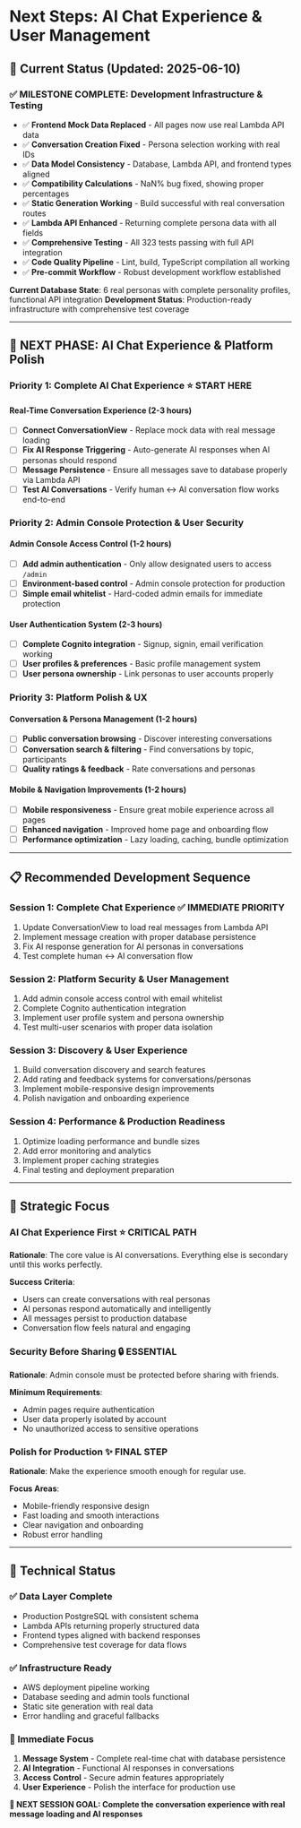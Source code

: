 # Next Steps: AI Chat Experience & User Management

## 🎯 Current Status (Updated: 2025-06-10)

### ✅ **MILESTONE COMPLETE: Development Infrastructure & Testing** 
- ✅ **Frontend Mock Data Replaced** - All pages now use real Lambda API data
- ✅ **Conversation Creation Fixed** - Persona selection working with real IDs
- ✅ **Data Model Consistency** - Database, Lambda API, and frontend types aligned
- ✅ **Compatibility Calculations** - NaN% bug fixed, showing proper percentages
- ✅ **Static Generation Working** - Build successful with real conversation routes
- ✅ **Lambda API Enhanced** - Returning complete persona data with all fields
- ✅ **Comprehensive Testing** - All 323 tests passing with full API integration
- ✅ **Code Quality Pipeline** - Lint, build, TypeScript compilation all working
- ✅ **Pre-commit Workflow** - Robust development workflow established

**Current Database State**: 6 real personas with complete personality profiles, functional API integration
**Development Status**: Production-ready infrastructure with comprehensive test coverage

---

## 🚀 **NEXT PHASE: AI Chat Experience & Platform Polish**

### **Priority 1: Complete AI Chat Experience** ⭐ **START HERE**

#### **Real-Time Conversation Experience (2-3 hours)**  
- [ ] **Connect ConversationView** - Replace mock data with real message loading
- [ ] **Fix AI Response Triggering** - Auto-generate AI responses when AI personas should respond
- [ ] **Message Persistence** - Ensure all messages save to database properly via Lambda API
- [ ] **Test AI Conversations** - Verify human ↔ AI conversation flow works end-to-end

### **Priority 2: Admin Console Protection & User Security** 

#### **Admin Console Access Control (1-2 hours)**
- [ ] **Add admin authentication** - Only allow designated users to access `/admin`
- [ ] **Environment-based control** - Admin console protection for production
- [ ] **Simple email whitelist** - Hard-coded admin emails for immediate protection

#### **User Authentication System (2-3 hours)**
- [ ] **Complete Cognito integration** - Signup, signin, email verification working
- [ ] **User profiles & preferences** - Basic profile management system
- [ ] **User persona ownership** - Link personas to user accounts properly

### **Priority 3: Platform Polish & UX**

#### **Conversation & Persona Management (1-2 hours)**
- [ ] **Public conversation browsing** - Discover interesting conversations
- [ ] **Conversation search & filtering** - Find conversations by topic, participants
- [ ] **Quality ratings & feedback** - Rate conversations and personas

#### **Mobile & Navigation Improvements (1-2 hours)**  
- [ ] **Mobile responsiveness** - Ensure great mobile experience across all pages
- [ ] **Enhanced navigation** - Improved home page and onboarding flow
- [ ] **Performance optimization** - Lazy loading, caching, bundle optimization

---

## 📋 **Recommended Development Sequence**

### **Session 1: Complete Chat Experience** ✅ **IMMEDIATE PRIORITY**
1. Update ConversationView to load real messages from Lambda API
2. Implement message creation with proper database persistence
3. Fix AI response generation for AI personas in conversations
4. Test complete human ↔ AI conversation flow

### **Session 2: Platform Security & User Management**
1. Add admin console access control with email whitelist
2. Complete Cognito authentication integration  
3. Implement user profile system and persona ownership
4. Test multi-user scenarios with proper data isolation

### **Session 3: Discovery & User Experience**
1. Build conversation discovery and search features
2. Add rating and feedback systems for conversations/personas
3. Implement mobile-responsive design improvements
4. Polish navigation and onboarding experience

### **Session 4: Performance & Production Readiness**
1. Optimize loading performance and bundle sizes
2. Add error monitoring and analytics
3. Implement proper caching strategies
4. Final testing and deployment preparation

---

## 🎯 **Strategic Focus**

### **AI Chat Experience First** ⭐ **CRITICAL PATH**
**Rationale**: The core value is AI conversations. Everything else is secondary until this works perfectly.

**Success Criteria**: 
- Users can create conversations with real personas
- AI personas respond automatically and intelligently  
- All messages persist to production database
- Conversation flow feels natural and engaging

### **Security Before Sharing** 🔒 **ESSENTIAL**
**Rationale**: Admin console must be protected before sharing with friends.

**Minimum Requirements**:
- Admin pages require authentication
- User data properly isolated by account
- No unauthorized access to sensitive operations

### **Polish for Production** ✨ **FINAL STEP**
**Rationale**: Make the experience smooth enough for regular use.

**Focus Areas**:
- Mobile-friendly responsive design
- Fast loading and smooth interactions
- Clear navigation and onboarding
- Robust error handling

---

## 🔧 **Technical Status**

### **✅ Data Layer Complete**
- Production PostgreSQL with consistent schema
- Lambda APIs returning properly structured data
- Frontend types aligned with backend responses
- Comprehensive test coverage for data flows

### **✅ Infrastructure Ready**
- AWS deployment pipeline working
- Database seeding and admin tools functional
- Static site generation with real data
- Error handling and graceful fallbacks

### **🎯 Immediate Focus**
1. **Message System** - Complete real-time chat with database persistence
2. **AI Integration** - Functional AI responses in conversations
3. **Access Control** - Secure admin features appropriately
4. **User Experience** - Polish the interface for production use

**🎯 NEXT SESSION GOAL: Complete the conversation experience with real message loading and AI responses**